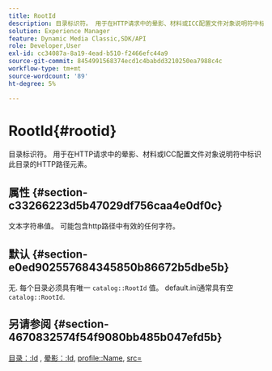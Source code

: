 ```yaml
---
title: RootId
description: 目录标识符。 用于在HTTP请求中的晕影、材料或ICC配置文件对象说明符中标识此目录的HTTP路径元素。
solution: Experience Manager
feature: Dynamic Media Classic,SDK/API
role: Developer,User
exl-id: cc34087a-8a19-4ead-b510-f2466efc44a9
source-git-commit: 8454991568374ecd1c4babdd3210250ea7988c4c
workflow-type: tm+mt
source-wordcount: '89'
ht-degree: 5%

---
```


# RootId{#rootid}

目录标识符。 用于在HTTP请求中的晕影、材料或ICC配置文件对象说明符中标识此目录的HTTP路径元素。

## 属性 {#section-c33266223d5b47029df756caa4e0df0c}

文本字符串值。 可能包含http路径中有效的任何字符。

## 默认 {#section-e0ed902557684345850b86672b5dbe5b}

无. 每个目录必须具有唯一 `catalog::RootId` 值。 default.ini通常具有空 `catalog::RootId`.

## 另请参阅 {#section-4670832574f54f9080bb485b047efd5b}

[目录：:Id](../../../../../ir-api/material-cat/image-rendering-api-ref/c-ir-material-catalog/c-ir-material-data-reference/r-ir-id.md#reference-cba2a53a952e403fb57a4e8569f9cf85) , [晕影：:Id](../../../../../ir-api/material-cat/image-rendering-api-ref/c-ir-material-catalog/c-ir-vignette-map-reference/r-ir-id-vignette.md#reference-2a7ba758924b4757b3234942304db7fd), [profile::Name](../../../../../ir-api/material-cat/image-rendering-api-ref/c-ir-material-catalog/c-ir-macro-definition-reference/r-ir-name.md#reference-63b663d2052545ffab030a23e7060b1e), [src=](../../../../../ir-api/http-protocol/image-rendering-api-ref/c-ir-http-protocol-ref/c-ir-http-protocol-command-reference/r-ir-src.md#reference-62c98abad22149d68d405ed6aaff8272)
